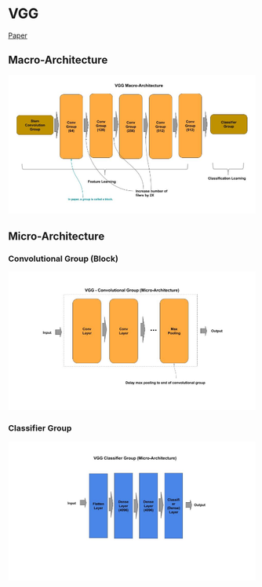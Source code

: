 
# VGG

[Paper](https://arxiv.org/pdf/1409.1556.pdf)

## Macro-Architecture

<img src='macro.jpg'>

## Micro-Architecture 

### Convolutional Group (Block)

<img src='micro-conv.jpg'>

### Classifier Group

<img src='classifier.jpg'>
